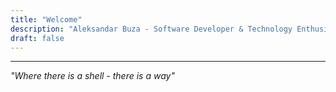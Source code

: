 ```yaml
---
title: "Welcome"
description: "Aleksandar Buza - Software Developer & Technology Enthusiast"
draft: false
---
```


---

*"Where there is a shell - there is a way"*
